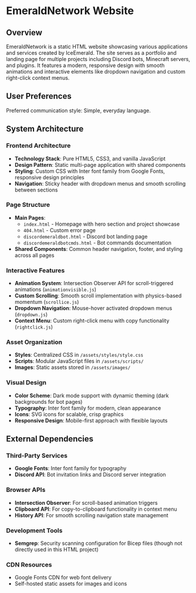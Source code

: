 # EmeraldNetwork Website

## Overview

EmeraldNetwork is a static HTML website showcasing various applications and services created by IceEmerald. The site serves as a portfolio and landing page for multiple projects including Discord bots, Minecraft servers, and plugins. It features a modern, responsive design with smooth animations and interactive elements like dropdown navigation and custom right-click context menus.

## User Preferences

Preferred communication style: Simple, everyday language.

## System Architecture

### Frontend Architecture
- **Technology Stack**: Pure HTML5, CSS3, and vanilla JavaScript
- **Design Pattern**: Static multi-page application with shared components
- **Styling**: Custom CSS with Inter font family from Google Fonts, responsive design principles
- **Navigation**: Sticky header with dropdown menus and smooth scrolling between sections

### Page Structure
- **Main Pages**: 
  - `index.html` - Homepage with hero section and project showcase
  - `404.html` - Custom error page
  - `discordemeraldbot.html` - Discord bot landing page
  - `discordemeraldbotcmds.html` - Bot commands documentation
- **Shared Components**: Common header navigation, footer, and styling across all pages

### Interactive Features
- **Animation System**: Intersection Observer API for scroll-triggered animations (`animationvisible.js`)
- **Custom Scrolling**: Smooth scroll implementation with physics-based momentum (`scrollice.js`)
- **Dropdown Navigation**: Mouse-hover activated dropdown menus (`dropdown.js`)
- **Context Menu**: Custom right-click menu with copy functionality (`rightclick.js`)

### Asset Organization
- **Styles**: Centralized CSS in `/assets/styles/style.css`
- **Scripts**: Modular JavaScript files in `/assets/scripts/`
- **Images**: Static assets stored in `/assets/images/`

### Visual Design
- **Color Scheme**: Dark mode support with dynamic theming (dark backgrounds for bot pages)
- **Typography**: Inter font family for modern, clean appearance
- **Icons**: SVG icons for scalable, crisp graphics
- **Responsive Design**: Mobile-first approach with flexible layouts

## External Dependencies

### Third-Party Services
- **Google Fonts**: Inter font family for typography
- **Discord API**: Bot invitation links and Discord server integration

### Browser APIs
- **Intersection Observer**: For scroll-based animation triggers
- **Clipboard API**: For copy-to-clipboard functionality in context menu
- **History API**: For smooth scrolling navigation state management

### Development Tools
- **Semgrep**: Security scanning configuration for Bicep files (though not directly used in this HTML project)

### CDN Resources
- Google Fonts CDN for web font delivery
- Self-hosted static assets for images and icons